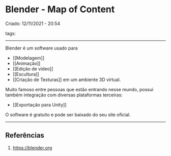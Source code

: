 # Blender - Map of Content
Criado: 12/11/2021 - 20:54

tags: 

---

Blender é um software usado para
- [[Modelagem]]
- [[Animação]]
- [[Edição de vídeo]]
- [[Escultura]]
- [[Criação de Texturas]] 
em um ambiente 3D virtual.

Muito famoso entre pessoas que estão entrando nesse mundo, possui também integração com diversas plataformas terceiras:
- [[Exportação para Unity]]


O software é gratuito e pode ser baixado do seu site oficial.

---
## Referências
1. https://blender.org